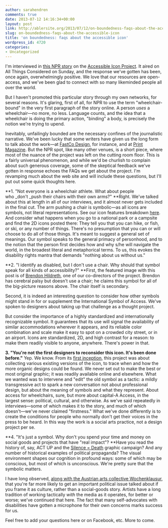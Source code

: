 ```yaml
---
author: sarahendren
comments: true
date: 2013-07-12 14:16:34+00:00
layout: post
link: http://ablersite.org/2013/07/12/on-boundedness-faqs-about-the-accessible-icon/
slug: on-boundedness-faqs-about-the-accessible-icon
title: 'on boundedness: faqs about the accessible icon'
wordpress_id: 4720
categories:
- Uncategorized
---
```


I'm interviewed in [this NPR story](http://www.npr.org/2013/07/07/189523504/new-handicapped-sign-rolls-into-new-york-city) on the [Accessible Icon Project](http://www.accessibleicon.org/). It aired on All Things Considered on Sunday, and the response we've gotten has been, once again, overwhelmingly positive. We love that our resources are open-access, and we've been glad to connect with so many likeminded people all over the world.

But I haven't promoted this particular story through my own networks, for several reasons. It's glaring, first of all, for NPR to use the term "wheelchair-bound" in the very first paragraph of the story online. A person _uses_ a wheelchair—no more, no less. Language counts, and the idea that a wheelchair is doing the primary action, "binding" a body, is precisely the notion we're trying to upend.

Inevitably, unfailingly bounded are the necessary confines of the journalistic narrative. We've been lucky that some writers have given us the long form to talk about the work—at [FastCo Design](http://www.fastcodesign.com/1672754/how-a-guerrilla-art-project-gave-birth-to-nycs-new-wheelchair-symbol#1), for instance, and at [Print Magazine](http://www.printmag.com/logo-design/isotype-disability-logo/). But the NPR spot, like many other venues, is a short piece, where most of the nuance of the project was left on the cutting room floor. This is a fairly universal phenomenon, and while we'd be churlish to complain about such generous coverage, some of the skeptical feedback we've gotten in response echoes the FAQs we get about the project. I'm revamping much about the web site and will include these questions, but I'll put out some quick thoughts here.

**1. "Not everyone is a wheelchair athlete. What about people who _don't _push their chairs with their own arms?" **Right. We've talked about this at length in all of our interviews, and it almost never gets included in the final cut. The arm pushing a chair is symbolic—as all icons are symbols, not literal representations. See our icon features breakdown [here](http://www.accessibleicon.org/icon.html). And consider what happens when you go to a national park or a campsite and find the 2D icons posted there: They tell you that you can hike, or fish, or ski, or any number of things. There's no presumption that you can or will choose to do all of those things. It's meant to suggest a general set of meanings. Our symbol speaks to the general primacy of personhood, and to the notion that the person first decides how and why s/he will navigate the world, in the broadest literal and metaphorical terms. To us, this evokes the disability rights mantra that demands "nothing about us without us."

**2. "I identify as disabled, but I don't use a chair. Why should that symbol speak for all kinds of accessibility?" **First, the featured image with this post is of [Brendon Hildreth](http://charlotte.news14.com/content/top_stories/693101/movement-works-to-bring-new-look-to-handicap-parking-icon), one of our co-directors of the project. Brendon has cerebral palsy but doesn't use a chair; he claims this symbol for all of the big-picture reasons above. The chair itself is secondary.

Second, it is indeed an interesting question to consider how other symbols might stand in for or supplement the International Symbol of Access. We've spoken to designers about taking up that challenge as a thought project.

But consider the importance of a highly standardized and internationally recognizable symbol. It guarantees that its use will signal the availability of similar accommodations wherever it appears, and its reliable color combination and scale make it easy to spot on a crowded city street, or in an airport. Icons are standardized, 2D, and high contrast for a reason: to make them readily visible to anyone, anywhere. There's power in that.

**3. "You're not the first designers to reconsider this icon. It's been done before."** Yep. We know. From its [first inception](http://ablersite.org/2010/03/29/ongoing-public-signs/), this project was about collecting various existing versions of the icon, to trace when and how the more organic designs could be found. We never set out to make the best or most original graphic; it was readily available online and elsewhere. What we wanted was to intervene and "edit" the old symbol as a tactic: a mildly transgressive act to spark a new conversation not about professional design, but about the meaning of symbols and what they represent. About access for wheelchairs, sure, but more about capital-A Access, in the largest sense: political, cultural, and otherwise. As we've said repeatedly in interviews—some of which makes it to the story, and much of which doesn't—we've never claimed "firstness." What we've done differently is to create the conditions for people who normally don't get their voices in the press to be heard. In this way the work is a social arts practice, not a design project per se.

**4. "It's just a symbol. Why don't you spend your time and money on social goods and projects that have "real impact"? **Have you read the history of, say, ACT UP and the [Silence = Death](http://backspace.com/notes/2003/04/silence-death.php) graphic campaign? And any number of historical examples of political propaganda? The visual environment shapes our cognition in profound ways: some of which may be conscious, but most of which is unconscious. We're pretty sure that the symbolic matters.

I have long observed, [along with the Austrian arts collective Wochenklausur](http://www.wochenklausur.at/faq_detail.php?lang=en&id=17), that you're far more likely to get an important political issue talked about if you frame it as culture, rather than a social-goods story. Artists have a long tradition of working tactically _with_ the media as it operates, for better or worse; we've continued that here. The fact that many self-advocates with disabilities have gotten a microphone for their own concerns marks success for us.

Feel free to add your questions here or on Facebook, etc. More to come.
